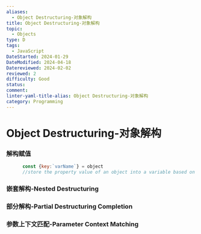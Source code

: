 ```yaml
---
aliases:
  - Object Destructuring-对象解构
title: Object Destructuring-对象解构
topic:
  - Objects
type: D
tags:
  - JavaScript
DateStarted: 2024-01-29
DateModified: 2024-04-18
Datereviewed: 2024-02-02
reviewed: 2
difficulty: Good
status: 
comment: 
linter-yaml-title-alias: Object Destructuring-对象解构
category: Programming
---
```


# Object Destructuring-对象解构

### 解构赋值

```js
      const {key:`varName`} = object
      //store the property value of an object into a variable based on the property key
```

### 嵌套解构-Nested Destructuring

### 部分解构-Partial Destructuring Completion

### 参数上下文匹配-Parameter Context Matching

